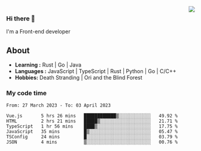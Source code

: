 <img align='right' src="https://github-readme-stats.vercel.app/api?username=strugglebak&show_icons=true">

### Hi there 👋

I'm a Front-end developer

## About

-  **Learning :** Rust | Go | Java
-  **Languages :** JavaScript | TypeScript | Rust | Python | Go | C/C++
-  **Hobbies:** Death Stranding | Ori and the Blind Forest

### My code time

<!--START_SECTION:waka-->

```text
From: 27 March 2023 - To: 03 April 2023

Vue.js       5 hrs 26 mins   ████████████▒░░░░░░░░░░░░   49.92 %
HTML         2 hrs 21 mins   █████▒░░░░░░░░░░░░░░░░░░░   21.71 %
TypeScript   1 hr 56 mins    ████▒░░░░░░░░░░░░░░░░░░░░   17.75 %
JavaScript   35 mins         █▒░░░░░░░░░░░░░░░░░░░░░░░   05.47 %
TSConfig     24 mins         █░░░░░░░░░░░░░░░░░░░░░░░░   03.79 %
JSON         4 mins          ▒░░░░░░░░░░░░░░░░░░░░░░░░   00.76 %
```

<!--END_SECTION:waka-->
